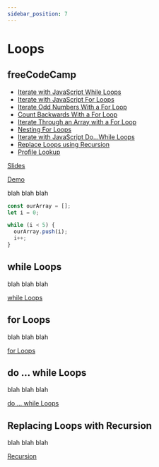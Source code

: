 ```yaml
---
sidebar_position: 7
---
```


# Loops

## freeCodeCamp

- [Iterate with JavaScript While Loops](https://www.freecodecamp.org/learn/javascript-algorithms-and-data-structures/basic-javascript/iterate-with-javascript-while-loops)
- [Iterate with JavaScript For Loops](https://www.freecodecamp.org/learn/javascript-algorithms-and-data-structures/basic-javascript/iterate-with-javascript-for-loops)
- [Iterate Odd Numbers With a For Loop](https://www.freecodecamp.org/learn/javascript-algorithms-and-data-structures/basic-javascript/iterate-odd-numbers-with-a-for-loop)
- [Count Backwards With a For Loop](https://www.freecodecamp.org/learn/javascript-algorithms-and-data-structures/basic-javascript/count-backwards-with-a-for-loop)
- [Iterate Through an Array with a For Loop](https://www.freecodecamp.org/learn/javascript-algorithms-and-data-structures/basic-javascript/iterate-through-an-array-with-a-for-loop)
- [Nesting For Loops](https://www.freecodecamp.org/learn/javascript-algorithms-and-data-structures/basic-javascript/nesting-for-loops)
- [Iterate with JavaScript Do...While Loops](https://www.freecodecamp.org/learn/javascript-algorithms-and-data-structures/basic-javascript/iterate-with-javascript-do---while-loops)
- [Replace Loops using Recursion](https://www.freecodecamp.org/learn/javascript-algorithms-and-data-structures/basic-javascript/replace-loops-using-recursion)
- [Profile Lookup](https://www.freecodecamp.org/learn/javascript-algorithms-and-data-structures/basic-javascript/profile-lookup)

[Slides](pathname:///slides/loops.html)

[Demo](pathname:///demos/loops.html)

blah blah blah

```javascript
const ourArray = [];
let i = 0;

while (i < 5) {
  ourArray.push(i);
  i++;
}
```

## while Loops

blah blah blah

[while Loops](https://www.freecodecamp.org/learn/javascript-algorithms-and-data-structures/basic-javascript/iterate-with-javascript-while-loops)

## for Loops

blah blah blah

[for Loops](https://www.freecodecamp.org/learn/javascript-algorithms-and-data-structures/basic-javascript/iterate-with-javascript-for-loops)

## do ... while Loops

blah blah blah

[do ... while Loops](https://www.freecodecamp.org/learn/javascript-algorithms-and-data-structures/basic-javascript/iterate-with-javascript-do---while-loops)

## Replacing Loops with Recursion

blah blah blah

[Recursion](https://www.freecodecamp.org/learn/javascript-algorithms-and-data-structures/basic-javascript/replace-loops-using-recursion)
